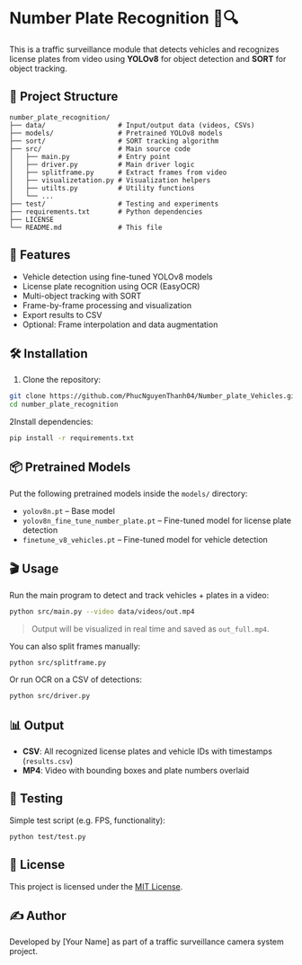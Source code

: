 # Number Plate Recognition 🚗🔍

This is a traffic surveillance module that detects vehicles and recognizes license plates from video using **YOLOv8** for object detection and **SORT** for object tracking.

## 📁 Project Structure

```
number_plate_recognition/
├── data/                  # Input/output data (videos, CSVs)
├── models/                # Pretrained YOLOv8 models
├── sort/                  # SORT tracking algorithm
├── src/                   # Main source code
│   ├── main.py            # Entry point
│   ├── driver.py          # Main driver logic
│   ├── splitframe.py      # Extract frames from video
│   ├── visualizetation.py # Visualization helpers
│   ├── utilts.py          # Utility functions
│   └── ...
├── test/                  # Testing and experiments
├── requirements.txt       # Python dependencies
├── LICENSE
└── README.md              # This file
```

## 🚀 Features

- Vehicle detection using fine-tuned YOLOv8 models
- License plate recognition using OCR (EasyOCR)
- Multi-object tracking with SORT
- Frame-by-frame processing and visualization
- Export results to CSV
- Optional: Frame interpolation and data augmentation

## 🛠️ Installation

1. Clone the repository:

```bash
git clone https://github.com/PhucNguyenThanh04/Number_plate_Vehicles.git
cd number_plate_recognition
```


2Install dependencies:

```bash
pip install -r requirements.txt
```

## 📦 Pretrained Models

Put the following pretrained models inside the `models/` directory:

- `yolov8n.pt` – Base model
- `yolov8n_fine_tune_number_plate.pt` – Fine-tuned model for license plate detection
- `finetune_v8_vehicles.pt` – Fine-tuned model for vehicle detection

## 🎬 Usage

Run the main program to detect and track vehicles + plates in a video:

```bash
python src/main.py --video data/videos/out.mp4
```

> Output will be visualized in real time and saved as `out_full.mp4`.

You can also split frames manually:

```bash
python src/splitframe.py
```

Or run OCR on a CSV of detections:

```bash
python src/driver.py
```

## 📊 Output

- **CSV**: All recognized license plates and vehicle IDs with timestamps (`results.csv`)
- **MP4**: Video with bounding boxes and plate numbers overlaid

## 🧪 Testing

Simple test script (e.g. FPS, functionality):

```bash
python test/test.py
```

## 🧾 License

This project is licensed under the [MIT License](LICENSE).

## ✍️ Author

Developed by [Your Name] as part of a traffic surveillance camera system project.
